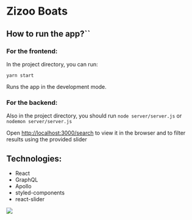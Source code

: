 # Zizoo Boats

## How to run the app?``

### For the frontend:

In the project directory, you can run:

`yarn start`

Runs the app in the development mode.<br />

### For the backend:

Also in the project directory, you should run `node server/server.js` or `nodemon server/server.js`

Open [http://localhost:3000/search](http://localhost:3000/search) to view it in the browser and to filter results using the provided slider

## Technologies:

- React
- GraphQL
- Apollo
- styled-components
- react-slider


![](https://d1pkcile4c5gsr.cloudfront.net/boat/0004/47/thumb_346693_boat_expose_414x242.jpeg)